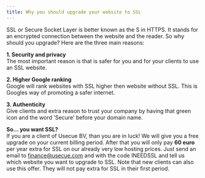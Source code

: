 ```yaml
---
title: Why you should upgrade your website to SSL
---
```



SSL or Secure Socket Layer is better known as the S in HTTPS. It stands for an encrypted connection between the website and the reader. So why should you upgrade? Here are the three main reasons:

**1. Security and privacy**
<br>The most important reason is that is safer for you and for your clients to use an SSL website.

**2. Higher Google ranking**
<br>Google will rank websites with SSL higher then website without SSL. This is Googles way of promoting a safer internet.

**3. Authenticity**
<br>Give clients and extra reason to trust your company by having that green icon and the word 'Secure' before your domain name.

**So… you want SSL?**
<br>If you are a client of Usecue BV, than you are in luck! We will give you a free upgrade on your current billing period. After that you will only pay **60 euro** per year extra for SSL on our already very low hosting prices. Just send an email to finance@usecue.com and with the code INEEDSSL and tell us which website you want to upgrade to SSL. Note that new clients can also use this offer. They will not pay extra for SSL in their first period.